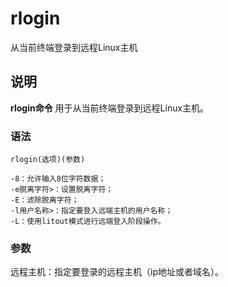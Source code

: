 rlogin
===

从当前终端登录到远程Linux主机

## 说明

**rlogin命令** 用于从当前终端登录到远程Linux主机。

### 语法  

```
rlogin(选项)(参数)
```

  

```
-8：允许输入8位字符数据；
-e脱离字符>：设置脱离字符；
-E：滤除脱离字符；
-l用户名称>：指定要登入远端主机的用户名称；
-L：使用litout模式进行远端登入阶段操作。
```

### 参数  

远程主机：指定要登录的远程主机（ip地址或者域名）。



